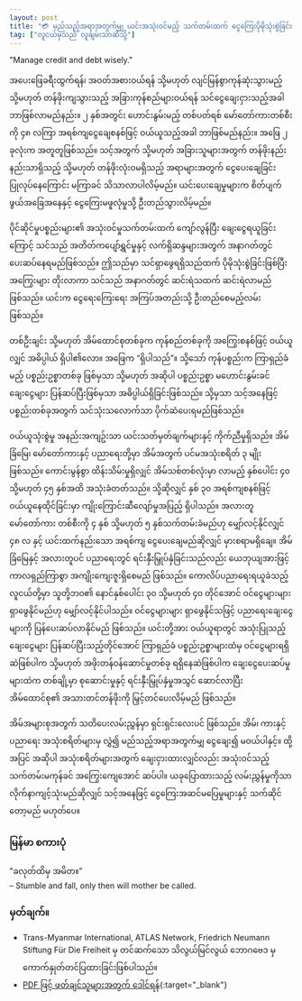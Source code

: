 ```yaml
---
layout: post
title: "💳 မည်သည့်အရာအတွက်မျှ ယင်းအသုံးဝင်မည့် သက်တမ်းထက် ငွေကြေးပိုမိုသုံးစွဲခြင်း မပြုပါနှင့်။"
tag: ["လူငယ်မှသည် လူချမ်းသာဆီသို့"]
---
```


"Manage credit and debt wisely."

အပေးဖြေခရီးထွက်ရန်၊ အဝတ်အစားဝယ်ရန် သို့မဟုတ် လျင်မြန်စွာကုန်ဆုံးသွားမည့် သို့မဟုတ် တန်ဖိုးကျသွားသည့် အခြားကုန်စည်များဝယ်ရန် သင်ငွေချေးငှားသည့်အခါ ဘာဖြစ်လာမည်နည်း။ ၂ နှစ်အတွင်း ဟောင်းနွမ်းမည့် တစ်ပတ်ရစ် မော်တော်ကားတစ်စီးကို ၄၈ လကြာ အရစ်ကျငွေချေစနစ်ဖြင့် ဝယ်ယူသည့်အခါ ဘာဖြစ်မည်နည်း။ အဖြေ ၂ ခုလုံးက အတူတူဖြစ်သည်။ သင့်အတွက် သို့မဟုတ် အခြားသူများအတွက် တန်ဖိုးနည်းနည်းသာရှိသည့် သို့မဟုတ် တန်ဖိုးလုံးဝမရှိသည့် အရာများအတွက် ငွေပေးချေခြင်း ပြုလုပ်နေကြောင်း မကြာခင် သိသာလာပါလိမ့်မည်။ ယင်းပေးချေမှုများက စိတ်ပျက်ဖွယ်အခြေအနေနှင့် ငွေကြေးမဖူလုံမှုသို့ ဦးတည်သွားလိမ့်မည်။

<!-- more -->

ပိုင်ဆိုင်မှုပစ္စည်းများ၏ အသုံးဝင်မှုသက်တမ်းထက် ကျော်လွန်ပြီး ချေးငွေရယူခြင်းကြောင့် သင်သည် အတိတ်ကပျော်ရွှင်မှုနှင့် လက်ရှိဆန္ဒများအတွက် အနာဂတ်တွင် ပေးဆပ်နေရမည်ဖြစ်သည်။ ဤသည်မှာ သင်ရှာဖွေရရှိသည်ထက် ပိုမိုသုံးစွဲခြင်းဖြစ်ပြီး အကြွေးများ တိုးလာကာ သင်သည် အနာဂတ်တွင် ဆင်းရဲသထက် ဆင်းရဲလာမည် ဖြစ်သည်။ ယင်းက ငွေရေးကြေးရေး အကြပ်အတည်းသို့ ဦးတည်စေမည့်လမ်းဖြစ်သည်။

တစ်ဦးချင်း သို့မဟုတ် အိမ်ထောင်စုတစ်ခုက ကုန်စည်တစ်ခုကို အကြွေးစနစ်ဖြင့် ဝယ်ယူလျှင် အဓိပ္ပါယ် ရှိပါ၏လော။ အဖြေက “ရှိပါသည်”။ သို့သော် ကုန်ပစ္စည်းက ကြာရှည်ခံမည့် ပစ္စည်းဥစ္စာတစ်ခု ဖြစ်မှသာ သို့မဟုတ် အဆိုပါ ပစ္စည်းဥစ္စာ မဟောင်းနွမ်းခင် ချေးငွေများ ပြန်ဆပ်ပြီးဖြစ်မှသာ အဓိပ္ပါယ်ရှိခြင်းဖြစ်သည်။ သို့မှသာ သင့်အနေဖြင့် ပစ္စည်းတစ်ခုအတွက် သင်သုံးသလောက်သာ ပိုက်ဆံပေးရမည်ဖြစ်သည်။

ဝယ်ယူသုံးစွဲမှု အနည်းအကျဥ်းသာ ယင်းသတ်မှတ်ချက်များနှင့် ကိုက်ညီမှုရှိသည်။ အိမ်ခြံမြေ၊ မော်တော်ကားနှင့် ပညာရေးတို့မှာ အိမ်အတွက် ပင်မအသုံးစရိတ် ၃ မျိုး ဖြစ်သည်။ ကောင်းမွန်စွာ ထိန်းသိမ်းမှုရှိလျှင် အိမ်သစ်တစ်လုံးမှာ  လာမည့် နှစ်ပေါင်း ၄၀ သို့မဟုတ် ၄၅ နှစ်အထိ အသုံးခံတတ်သည်။ သို့ဆိုလျှင် နှစ် ၃၀ အရစ်ကျစနစ်ဖြင့် ဝယ်ယူနေထိုင်ခြင်းမှာ ကျိုးကြောင်းဆီလျော်မှုအပြည့် ရှိပါသည်။ အလားတူ မော်တော်ကား တစ်စီးကို ၄ နှစ် သို့မဟုတ် ၅ နှစ်သက်တမ်းခံမည်ဟု မျှော်လင့်နိုင်လျှင် ၄၈ လ နှင့် ယင်းထက်နည်းသော အရစ်ကျ ငွေပေးချေမည်ဆိုလျှင် မှားစရာမရှိချေ။ အိမ်ခြံမြေနှင့် အလားတူပင် ပညာရေးတွင် ရင်းနှီးမြှုပ်နှံခြင်းသည်လည်း ယေဘုယျအားဖြင့် ကာလရှည်ကြာစွာ အကျိုးကျေးဇူးရှိစေမည် ဖြစ်သည်။ ကောလိပ်ပညာရေးရယူခဲသည့် လူငယ်တို့မှာ သူတို့ဘဝ၏ နောင်နှစ်ပေါင်း ၃၀ သို့မဟုတ် ၄၀ တိုင်အောင် ဝင်ငွေများများ ရှာဖွေနိုင်မည်ဟု မျှော်လင့်နိုင်ပါသည်။ ဝင်ငွေများများ ရှာဖွေနိုင်သဖြင့် ပညာရေးချေးငွေများကို ပြန်ပေးဆပ်လာနိုင်မည် ဖြစ်သည်။ ယင်းတို့အား ဝယ်ယူရာတွင် အသုံးပြုသည့် ချေးငွေများ ပြန်ဆပ်ပြီးသည့်တိုင်အောင် ကြာရှည်ခံ ပစ္စည်းဥစ္စာများထံမှ ဝင်ငွေများရရှိဆဲဖြစ်ပါက သို့မဟုတ် အဖိုးတန်ဝန်ဆောင်မှုတစ်ခု ရရှိနေဆဲဖြစ်ပါက ချေးငွေပေးဆပ်မှုများထဲက တစ်ချို့မှာ စုဆောင်းမှုနှင့် ရင်းနှီးမြှုပ်နှံမှုအသွင် ဆောင်လာပြီး အိမ်ထောင်စု၏ အသားတင်တန်ဖိုးကို မြှင့်တင်ပေးလိမ့်မည် ဖြစ်သည်။

အိမ်အများစုအတွက် သတိပေးလမ်းညွှန်မှာ ရှင်းရှင်းလေးပင် ဖြစ်သည်။ အိမ်၊ ကားနှင့် ပညာရေး အသုံးစရိတ်များမှ လွှဲ၍ မည်သည့်အရာအတွက်မျှ ငွေချေး၍ မဝယ်ပါနှင့်။ ထို့အပြင် အဆိုပါ အသုံးစရိတ်များအတွက် ချေးငှားထားလျှင်လည်း အသုံးဝင်သည့် သက်တမ်းမကုန်ခင် အကြွေးကျေအောင် ဆပ်ပါ။ ယခုပြောထားသည့် လမ်းညွှန်မှုကိုသာ လိုက်နာကျင့်သုံးမည်ဆိုလျှင် သင့်အနေဖြင့် ငွေကြေးအဆင်မပြေမှုများနှင့် သက်ဆိုင်တော့မည် မဟုတ်ပေ။

### မြန်မာ စကားပုံ

"ခလုတ်ထိမှ အမိတ။" <br/>
– Stumble and fall, only then will mother be called.

### မှတ်ချက်။

- Trans-Myanmar International, ATLAS Network, Friedrich Neumann Stiftung Für Die Freiheit မှ တင်ဆက်သော သိလွယ်မြင်လွယ် ဘောဂဗေဒ မှ ကောက်နှုတ်တင်ပြထားခြင်းဖြစ်ပါသည်။
- [PDF ဖြင့် ဖတ်ချင်သူများအတွက် ဒေါင်ရန်](https://drive.google.com/file/d/1NzFXK6oiaVs0XjGC5NhE-4TajYRp0P13/view?usp=sharing){:target="_blank"}

